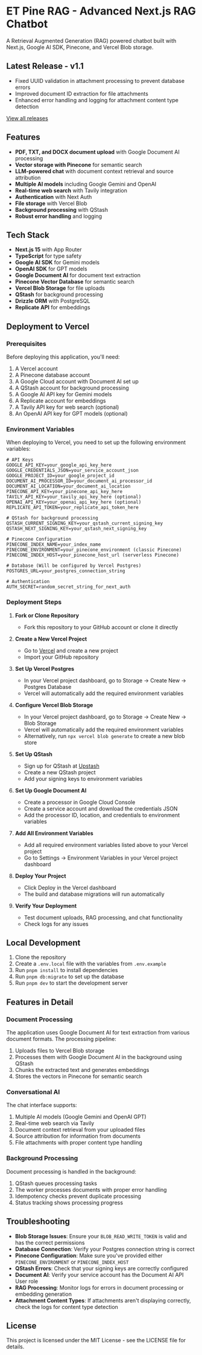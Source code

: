 # ET Pine RAG - Advanced Next.js RAG Chatbot

A Retrieval Augmented Generation (RAG) powered chatbot built with Next.js, Google AI SDK, Pinecone, and Vercel Blob storage.

## Latest Release - v1.1

* Fixed UUID validation in attachment processing to prevent database errors
* Improved document ID extraction for file attachments
* Enhanced error handling and logging for attachment content type detection

[View all releases](https://github.com/quibitai/ET_Pine_RAG/releases)

## Features

- **PDF, TXT, and DOCX document upload** with Google Document AI processing
- **Vector storage with Pinecone** for semantic search
- **LLM-powered chat** with document context retrieval and source attribution
- **Multiple AI models** including Google Gemini and OpenAI
- **Real-time web search** with Tavily integration
- **Authentication** with Next Auth
- **File storage** with Vercel Blob
- **Background processing** with QStash
- **Robust error handling** and logging

## Tech Stack

- **Next.js 15** with App Router
- **TypeScript** for type safety
- **Google AI SDK** for Gemini models
- **OpenAI SDK** for GPT models
- **Google Document AI** for document text extraction
- **Pinecone Vector Database** for semantic search
- **Vercel Blob Storage** for file uploads
- **QStash** for background processing
- **Drizzle ORM** with PostgreSQL
- **Replicate API** for embeddings

## Deployment to Vercel

### Prerequisites

Before deploying this application, you'll need:

1. A Vercel account
2. A Pinecone database account
3. A Google Cloud account with Document AI set up
4. A QStash account for background processing
5. A Google AI API key for Gemini models
6. A Replicate account for embeddings
7. A Tavily API key for web search (optional)
8. An OpenAI API key for GPT models (optional)

### Environment Variables

When deploying to Vercel, you need to set up the following environment variables:

```
# API Keys
GOOGLE_API_KEY=your_google_api_key_here
GOOGLE_CREDENTIALS_JSON=your_service_account_json
GOOGLE_PROJECT_ID=your_google_project_id
DOCUMENT_AI_PROCESSOR_ID=your_document_ai_processor_id
DOCUMENT_AI_LOCATION=your_document_ai_location
PINECONE_API_KEY=your_pinecone_api_key_here
TAVILY_API_KEY=your_tavily_api_key_here (optional)
OPENAI_API_KEY=your_openai_api_key_here (optional)
REPLICATE_API_TOKEN=your_replicate_api_token_here

# QStash for background processing
QSTASH_CURRENT_SIGNING_KEY=your_qstash_current_signing_key
QSTASH_NEXT_SIGNING_KEY=your_qstash_next_signing_key

# Pinecone Configuration
PINECONE_INDEX_NAME=your_index_name
PINECONE_ENVIRONMENT=your_pinecone_environment (classic Pinecone)
PINECONE_INDEX_HOST=your_pinecone_host_url (serverless Pinecone)

# Database (Will be configured by Vercel Postgres)
POSTGRES_URL=your_postgres_connection_string

# Authentication
AUTH_SECRET=random_secret_string_for_next_auth
```

### Deployment Steps

1. **Fork or Clone Repository**
   - Fork this repository to your GitHub account or clone it directly

2. **Create a New Vercel Project**
   - Go to [Vercel](https://vercel.com/) and create a new project
   - Import your GitHub repository

3. **Set Up Vercel Postgres**
   - In your Vercel project dashboard, go to Storage → Create New → Postgres Database
   - Vercel will automatically add the required environment variables

4. **Configure Vercel Blob Storage**
   - In your Vercel project dashboard, go to Storage → Create New → Blob Storage
   - Vercel will automatically add the required environment variables
   - Alternatively, run `npx vercel blob generate` to create a new blob store

5. **Set Up QStash**
   - Sign up for QStash at [Upstash](https://upstash.com/)
   - Create a new QStash project
   - Add your signing keys to environment variables

6. **Set Up Google Document AI**
   - Create a processor in Google Cloud Console
   - Create a service account and download the credentials JSON
   - Add the processor ID, location, and credentials to environment variables

7. **Add All Environment Variables**
   - Add all required environment variables listed above to your Vercel project
   - Go to Settings → Environment Variables in your Vercel project dashboard

8. **Deploy Your Project**
   - Click Deploy in the Vercel dashboard
   - The build and database migrations will run automatically

9. **Verify Your Deployment**
   - Test document uploads, RAG processing, and chat functionality
   - Check logs for any issues

## Local Development

1. Clone the repository
2. Create a `.env.local` file with the variables from `.env.example`
3. Run `pnpm install` to install dependencies
4. Run `pnpm db:migrate` to set up the database
5. Run `pnpm dev` to start the development server

## Features in Detail

### Document Processing

The application uses Google Document AI for text extraction from various document formats. The processing pipeline:

1. Uploads files to Vercel Blob storage
2. Processes them with Google Document AI in the background using QStash
3. Chunks the extracted text and generates embeddings
4. Stores the vectors in Pinecone for semantic search

### Conversational AI

The chat interface supports:

1. Multiple AI models (Google Gemini and OpenAI GPT)
2. Real-time web search via Tavily
3. Document context retrieval from your uploaded files
4. Source attribution for information from documents
5. File attachments with proper content type handling

### Background Processing

Document processing is handled in the background:

1. QStash queues processing tasks
2. The worker processes documents with proper error handling
3. Idempotency checks prevent duplicate processing
4. Status tracking shows processing progress

## Troubleshooting

- **Blob Storage Issues**: Ensure your `BLOB_READ_WRITE_TOKEN` is valid and has the correct permissions
- **Database Connection**: Verify your Postgres connection string is correct
- **Pinecone Configuration**: Make sure you've provided either `PINECONE_ENVIRONMENT` or `PINECONE_INDEX_HOST`
- **QStash Errors**: Check that your signing keys are correctly configured
- **Document AI**: Verify your service account has the Document AI API User role
- **RAG Processing**: Monitor logs for errors in document processing or embedding generation
- **Attachment Content Types**: If attachments aren't displaying correctly, check the logs for content type detection

## License

This project is licensed under the MIT License - see the LICENSE file for details.
